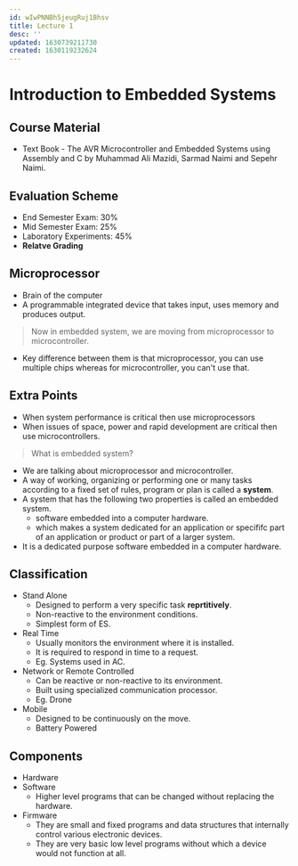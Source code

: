 ```yaml
---
id: wIwPNNBh5jeugRuj1Bhsv
title: Lecture 1
desc: ''
updated: 1630739211730
created: 1630119232624
---
```


# Introduction to Embedded Systems

## Course Material
* Text Book - The AVR Microcontroller and Embedded Systems using Assembly and C by Muhammad Ali Mazidi, Sarmad Naimi and Sepehr Naimi.

## Evaluation Scheme
* End Semester Exam: 30%
* Mid Semester Exam: 25%
* Laboratory Experiments: 45%
* **Relatve Grading**

## Microprocessor
* Brain of the computer
* A programmable integrated device that takes input, uses memory and produces output.

> Now in embedded system, we are moving from microprocessor to microcontroller.

* Key difference between them is that microprocessor, you can use multiple chips whereas for microcontroller, you can't use that.

## Extra Points
* When system performance is critical then use microprocessors
* When issues of space, power and rapid development are critical then use microcontrollers.

> What is embedded system?

* We are talking about microprocessor and microcontroller.
* A way of working, organizing or performing one or many tasks according to a fixed set of rules, program or plan is called a **system**.
* A system that has the following two properties is called an embedded system.
    * software embedded into a computer hardware.
    * which makes a system dedicated for an application or specififc part of an application or product or part of a larger system.
* It is a dedicated purpose software embedded in a computer hardware.

## Classification
* Stand Alone
    * Designed to perform a very specific task **reprtitively**.
    * Non-reactive to the environment conditions.
    * Simplest form of ES.
* Real Time
    * Usually monitors the environment where it is installed.
    * It is required to respond in time to a request.
    * Eg. Systems used in AC.
* Network or Remote Controlled
    * Can be reactive or non-reactive to its environment.
    * Built using specialized communication processor.
    * Eg. Drone
* Mobile
    * Designed to be continuously on the move.
    * Battery Powered

## Components
* Hardware
* Software
    * Higher level programs that can be changed without replacing the hardware.
* Firmware
    * They are small and fixed programs and data structures that internally control various electronic devices.
    * They are very basic low level programs without which a device would not function at all.